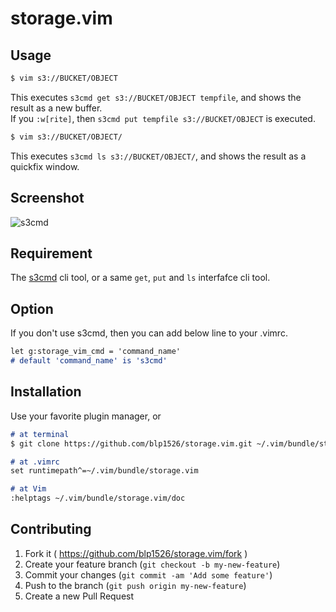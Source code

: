# storage.vim

## Usage

```markdown
$ vim s3://BUCKET/OBJECT
```

This executes `s3cmd get s3://BUCKET/OBJECT tempfile`, and shows the result as a new buffer.<br>
If you `:w[rite]`, then `s3cmd put tempfile s3://BUCKET/OBJECT` is executed.

```markdown
$ vim s3://BUCKET/OBJECT/
```

This executes `s3cmd ls s3://BUCKET/OBJECT/`, and shows the result as a quickfix window.

## Screenshot

![s3cmd](https://cloud.githubusercontent.com/assets/1040576/20217208/1544c4b2-a862-11e6-90c6-91d4c3629c0e.png)

## Requirement

The [s3cmd](https://github.com/s3tools/s3cmd) cli tool, or a same `get`, `put` and `ls` interfafce cli tool.

## Option

If you don't use s3cmd, then you can add below line to your .vimrc.

```markdown
let g:storage_vim_cmd = 'command_name'
# default 'command_name' is 's3cmd'
```

## Installation

Use your favorite plugin manager, or

```markdown
# at terminal
$ git clone https://github.com/blp1526/storage.vim.git ~/.vim/bundle/storage.vim
```

```markdown
# at .vimrc
set runtimepath^=~/.vim/bundle/storage.vim
```

```markdown
# at Vim
:helptags ~/.vim/bundle/storage.vim/doc
```

## Contributing

1. Fork it ( https://github.com/blp1526/storage.vim/fork )
1. Create your feature branch (`git checkout -b my-new-feature`)
1. Commit your changes (`git commit -am 'Add some feature'`)
1. Push to the branch (`git push origin my-new-feature`)
1. Create a new Pull Request
